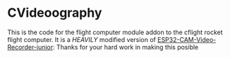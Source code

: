 # CVideoography

This is the code for the flight computer module addon to the cflight rocket flight computer.
It is a _*HEAVILY*_ modified version of [ESP32-CAM-Video-Recorder-junior](https://github.com/jameszah/ESP32-CAM-Video-Recorder-junior): Thanks for your hard work in making this posible

